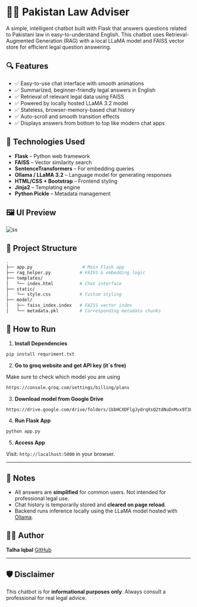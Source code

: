 
# 🧑‍⚖️ Pakistan Law Adviser

A simple, intelligent chatbot built with Flask that answers questions related to Pakistani law in easy-to-understand English. This chatbot uses Retrieval-Augmented Generation (RAG) with a local LLaMA model and FAISS vector store for efficient legal question answering.

## 🔍 Features

- ✅ Easy-to-use chat interface with smooth animations
- ✅ Summarized, beginner-friendly legal answers in English
- ✅ Retrieval of relevant legal data using FAISS
- ✅ Powered by locally hosted LLaMA 3.2 model
- ✅ Stateless, browser-memory-based chat history
- ✅ Auto-scroll and smooth transition effects
- ✅ Displays answers from bottom to top like modern chat apps

## 🧰 Technologies Used

- **Flask** – Python web framework
- **FAISS** – Vector similarity search
- **SentenceTransformers** – For embedding queries
- **Ollama / LLaMA 3.2** – Language model for generating responses
- **HTML/CSS + Bootstrap** – Frontend styling
- **Jinja2** – Templating engine
- **Python Pickle** – Metadata management

## 🖼️ UI Preview

![ss](https://github.com/user-attachments/assets/9029e2b8-d689-4dec-a8e5-3157f0ee4ea0)


## 📁 Project Structure

```bash
.
├── app.py                   # Main Flask app
├── rag_helper.py           # FAISS & embedding logic
├── templates/
│   └── index.html          # Chat interface
├── static/
│   └── style.css           # Custom styling
├── model/
│   ├── faiss_index.index   # FAISS vector index
│   └── metadata.pkl        # Corresponding metadata chunks
````

## 🚀 How to Run

1. **Install Dependencies**

```bash
pip install requriment.txt
```

2. **Go to groq website and get API key (it`s free)**

Make sure to check which model you are using 

```bash
https://console.groq.com/settings/billing/plans
```
3. **Download model from Google Drive**

```bash
https://drive.google.com/drive/folders/1bbHCXDFlgJydrqXsQ2tdNuDnMvx9T3Lf?usp=sharing
```

4. **Run Flask App**

```bash
python app.py
```

5. **Access App**

Visit: `http://localhost:5000` in your browser.

---

## 📝 Notes

* All answers are **simplified** for common users. Not intended for professional legal use.
* Chat history is temporarily stored and **cleared on page reload**.
* Backend runs inference locally using the LLaMA model hosted with [Ollama](https://ollama.com).

## 👨‍💻 Author

**Talha Iqbal**
[GitHub](https://github.com/talha828)

---

## 🛡️ Disclaimer

This chatbot is for **informational purposes only**. Always consult a professional for real legal advice.
